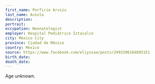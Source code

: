 ```yaml
---
first_name: Porfirio Arvizu
last_name: Acosta
description: 
portrait: 
occupation: Neonatologist
employer: Hospital Pediátrico Iztacalco
city: Mexico City
province: Ciudad de México
country: Mexico
source: https://www.facebook.com/eliyssaa/posts/2493396164095151
birth_date: 
death_date: 
---
```


Age unknown.